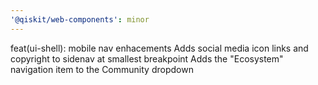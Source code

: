 ```yaml
---
'@qiskit/web-components': minor
---
```


feat(ui-shell): mobile nav enhacements
Adds social media icon links and copyright to sidenav at smallest breakpoint
Adds the "Ecosystem" navigation item to the Community dropdown
